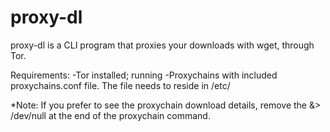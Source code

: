 proxy-dl
========

proxy-dl is a CLI program that proxies your downloads with wget, through Tor. 

Requirements:
-Tor installed; running
-Proxychains with included proxychains.conf file. The file needs to reside in /etc/

*Note: If you prefer to see the proxychain download details, remove the &> /dev/null at the end of the proxychain command.
